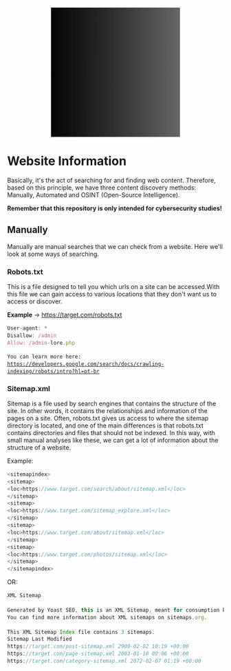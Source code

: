 <p align="center"><img align="center" width="300" height="300" src="./assets/The Content.gif"/></p>

# Website Information
Basically, it's the act of searching for and finding web content. Therefore, based on this principle, we have three content discovery methods: Manually, Automated and OSINT (Open-Source Intelligence).

**Remember that this repository is only intended for cybersecurity studies!**
## Manually 
Manually are manual searches that we can check from a website. Here we'll look at some ways of searching.

### **Robots.txt**
This is a file designed to tell you which urls on a site can be accessed.With this file we can gain access to various locations that they don't want us to access or discover.

**Example** -> https://target.com/robots.txt
```javascript
User-agent: *
Disallow: /admin
Allow: /admin-lore.php
```

<code>You can learn more here: https://developers.google.com/search/docs/crawling-indexing/robots/intro?hl=pt-br</code>

### Sitemap.xml
Sitemap is a file used by search engines that contains the structure of the site. In other words, it contains the relationships and information of the pages on a site. Often, robots.txt gives us access to where the sitemap directory is located, and one of the main differences is that robots.txt contains directories and files that should not be indexed. In this way, with small manual analyses like these, we can get a lot of information about the structure of a website.

Example:
```javascript
<sitemapindex>
<sitemap>
<loc>https://www.target.com/search/about/sitemap.xml</loc>
</sitemap>
<sitemap>
<loc>https://www.target.com/sitemap_explore.xml</loc>
</sitemap>
<sitemap>
<loc>https://www.target.com/about/sitemap.xml</loc>
</sitemap>
<sitemap>
<loc>https://www.target.com/photos/sitemap.xml</loc>
</sitemap>
</sitemapindex>
```

OR:
```javascript
XML Sitemap

Generated by Yoast SEO, this is an XML Sitemap, meant for consumption by search engines.
You can find more information about XML sitemaps on sitemaps.org.

This XML Sitemap Index file contains 3 sitemaps.
Sitemap	Last Modified
https://target.com/post-sitemap.xml	2900-02-02 10:19 +00:00
https://target.com/page-sitemap.xml	2803-01-10 00:06 +00:00
https://target.com/category-sitemap.xml	2072-02-07 01:19 +00:00
```